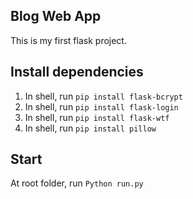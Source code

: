 ## Blog Web App

This is my first flask project.

## Install dependencies

1. In shell, run `pip install flask-bcrypt`
2. In shell, run `pip install flask-login`
3. In shell, run `pip install flask-wtf`
4. In shell, run `pip install pillow`


## Start 

At root folder, run `Python run.py`

